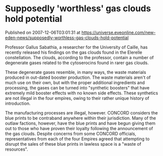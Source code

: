 # Supposedly 'worthless' gas clouds hold potential
Published on 2007-12-06T03:01:31 at https://universe.eveonline.com/new-eden-news/supposedly-worthless-gas-clouds-hold-potential

Professor Gallus Sabathia, a researcher for the University of Caille, has recently released his findings on the gas clouds found in the Elerelle constellation. The clouds, according to the professor, contain a number of degenerate gases related to the cytoserocins found in rarer gas clouds.

These degenerate gases resemble, in many ways, the waste materials produced in out-dated booster production. The waste materials aren't of much use on their own, but with the proper additional ingredients and processing, the gases can be turned into "synthetic boosters" that have extremely mild booster effects with no known side effects. These synthetics are not illegal in the four empires, owing to their rather unique history of introduction.

The manufacturing processes are illegal, however. CONCORD considers the blue prints to be contraband anywhere within their jurisdiction. Many of the outlaw factions, however, have the blue prints and have begun giving them out to those who have proven their loyalty following the announcement of the gas clouds. Despite concerns from some CONCORD officials, representatives from each of the four Empires agreed that attempting to disrupt the sales of these blue prints in lawless space is a "waste of resources".
